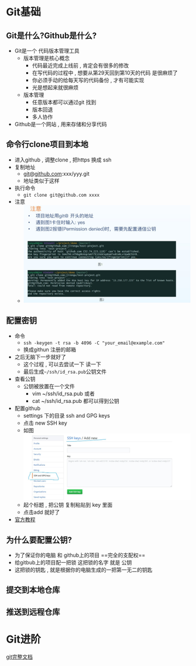 # Git基础

## Git是什么?Github是什么?

- Git是一个 代码版本管理工具
  - 版本管理是核心概念
    - 代码最近完成上线前 , 肯定会有很多的修改
    - 在写代码的过程中 , 想要从第29天回到第10天的代码 是很麻烦了
    - 你必须手动的给每天写的代码备份 ,  才有可能实现
    - 光是想起来就很麻烦
  - 版本管理 
    - 任意版本都可以通过git 找到
    - 版本回退
    - 多人协作
- Github是一个网站 , 用来存储和分享代码



## 命令行clone项目到本地

- 进入github , 调整clone , 把https 换成 ssh
- 复制地址
  - git@github.com:xxx/yyy.git 
  - 地址类似于这样
- 执行命令
  - `git clone git@github.com xxxx`
- 注意
  - ![](assets\git.jpg)



## 配置密钥

- 命令
  - `ssh -keygen -t rsa -b 4096 -C "your_email@example.com"`
  - 换成githun 注册的邮箱
- 之后无脑下一步就好了
  - 这个过程 , 可以去尝试一下 读一下
  - 最后生成`~/ssh/id_rsa.pub`公钥文件
- 查看公钥
  - 公钥被放置在一个文件
    - vim ~/ssh/id_rsa.pub    或者
    - cat ~/ssh/id_rsa.pub   都可以得到公钥
- 配置github
  - settings 下的目录  ssh and  GPG keys
  - 点击 new SSH key
  - 如图![](assets\git3.jpg)
  - 起个标题  ,  把公钥 复制粘贴到 key 里面
  - 点击add 就好了
- [官方教程](https://help.github.com/articles/generating-an-ssh-key/)



## 为什么要配置公钥?

- 为了保证你的电脑 和  github上的项目 ==完全的支配权==
- 给gitbub上的项目配一把锁   这把锁的名字 就是 公钥
- 这把锁的钥匙 , 就是根据你的电脑生成的一把第一无二的钥匙







## 提交到本地仓库

## 推送到远程仓库



# Git进阶

[git完整文档](https://git-scm.com/)

## 

